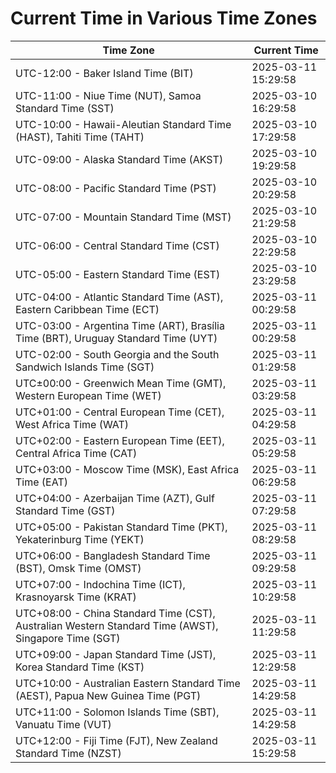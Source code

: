 # Current Time in Various Time Zones

| Time Zone | Current Time |
|-----------|--------------|
| UTC-12:00 - Baker Island Time (BIT) | 2025-03-11 15:29:58 |
| UTC-11:00 - Niue Time (NUT), Samoa Standard Time (SST) | 2025-03-10 16:29:58 |
| UTC-10:00 - Hawaii-Aleutian Standard Time (HAST), Tahiti Time (TAHT) | 2025-03-10 17:29:58 |
| UTC-09:00 - Alaska Standard Time (AKST) | 2025-03-10 19:29:58 |
| UTC-08:00 - Pacific Standard Time (PST) | 2025-03-10 20:29:58 |
| UTC-07:00 - Mountain Standard Time (MST) | 2025-03-10 21:29:58 |
| UTC-06:00 - Central Standard Time (CST) | 2025-03-10 22:29:58 |
| UTC-05:00 - Eastern Standard Time (EST) | 2025-03-10 23:29:58 |
| UTC-04:00 - Atlantic Standard Time (AST), Eastern Caribbean Time (ECT) | 2025-03-11 00:29:58 |
| UTC-03:00 - Argentina Time (ART), Brasília Time (BRT), Uruguay Standard Time (UYT) | 2025-03-11 00:29:58 |
| UTC-02:00 - South Georgia and the South Sandwich Islands Time (SGT) | 2025-03-11 01:29:58 |
| UTC±00:00 - Greenwich Mean Time (GMT), Western European Time (WET) | 2025-03-11 03:29:58 |
| UTC+01:00 - Central European Time (CET), West Africa Time (WAT) | 2025-03-11 04:29:58 |
| UTC+02:00 - Eastern European Time (EET), Central Africa Time (CAT) | 2025-03-11 05:29:58 |
| UTC+03:00 - Moscow Time (MSK), East Africa Time (EAT) | 2025-03-11 06:29:58 |
| UTC+04:00 - Azerbaijan Time (AZT), Gulf Standard Time (GST) | 2025-03-11 07:29:58 |
| UTC+05:00 - Pakistan Standard Time (PKT), Yekaterinburg Time (YEKT) | 2025-03-11 08:29:58 |
| UTC+06:00 - Bangladesh Standard Time (BST), Omsk Time (OMST) | 2025-03-11 09:29:58 |
| UTC+07:00 - Indochina Time (ICT), Krasnoyarsk Time (KRAT) | 2025-03-11 10:29:58 |
| UTC+08:00 - China Standard Time (CST), Australian Western Standard Time (AWST), Singapore Time (SGT) | 2025-03-11 11:29:58 |
| UTC+09:00 - Japan Standard Time (JST), Korea Standard Time (KST) | 2025-03-11 12:29:58 |
| UTC+10:00 - Australian Eastern Standard Time (AEST), Papua New Guinea Time (PGT) | 2025-03-11 14:29:58 |
| UTC+11:00 - Solomon Islands Time (SBT), Vanuatu Time (VUT) | 2025-03-11 14:29:58 |
| UTC+12:00 - Fiji Time (FJT), New Zealand Standard Time (NZST) | 2025-03-11 15:29:58 |
